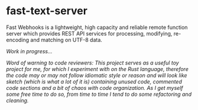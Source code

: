 # fast-text-server

Fast Webhooks is a lightweight, high capacity and reliable remote function server which provides REST API services for processing, modifying, re-encoding and matching on UTF-8 data.

*Work in progress...*

_Word of warning to code reviewers: This project serves as a useful toy project for me, for which I experiment with on the Rust language, therefore the code may or may not follow idiomatic style or reason and will look like sketch (which is what a lot of it is) containing unused code, commented code sections and a bit of chaos with code organization. As I get myself some free time to do so, from time to time I tend to do some refactoring and cleaning._
